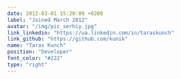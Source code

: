 ```yaml
---
date: 2012-03-01 15:20:09 +0200
label: "Joined March 2012"
avatar: "/img/pic_serhiy.jpg"
link_linkedin: "https://ua.linkedin.com/in/taraskunch"
link_github: "https://github.com/kunik"
name: "Taras Kunch"
position: "Developer"
font_color: "#222"
type: "right"
---
```

